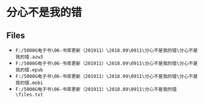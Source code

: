 # 分心不是我的错

## Files

- `F:/5000G电子书\06-书库更新（201911）\2018.09\0911\分心不是我的错\分心不是我的错.azw3`
- `F:/5000G电子书\06-书库更新（201911）\2018.09\0911\分心不是我的错\分心不是我的错.epub`
- `F:/5000G电子书\06-书库更新（201911）\2018.09\0911\分心不是我的错\分心不是我的错.mobi`
- `F:/5000G电子书\06-书库更新（201911）\2018.09\0911\分心不是我的错\files.txt`
